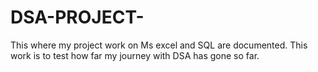 # DSA-PROJECT-
This where my project work on Ms excel and SQL are documented.  This work is to test how far my journey with DSA has gone so far.
